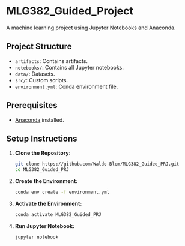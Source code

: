 # MLG382_Guided_Project

A machine learning project using Jupyter Notebooks and Anaconda.

## Project Structure
- `artifacts`: Contains artifacts.
- `notebooks/`: Contains all Jupyter notebooks.
- `data/`: Datasets.
- `src/`: Custom scripts.
- `environment.yml`: Conda environment file.

## Prerequisites
- [Anaconda](https://www.anaconda.com/products/distribution) installed.

## Setup Instructions
1. **Clone the Repository:**
   ```bash
   git clone https://github.com/Waldo-Blom/MLG382_Guided_PRJ.git
   cd MLG382_Guided_PRJ
   ```

2. **Create the Environment:** 
   ```bash
   conda env create -f environment.yml
   ```

3. **Activate the Environment:** 
   ```bash
   conda activate MLG382_Guided_PRJ
   ```

4. **Run Jupyter Notebook:**
   ```bash
   jupyter notebook
   ```
